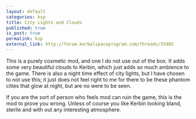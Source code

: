 ```yaml
---
layout: default
categories: ksp
title: City Lights and Clouds
published: true
is_post: true
permalink: ksp
external_link: http://forum.kerbalspaceprogram.com/threads/55905
---
```


This is a purely cosmetic mod, and one I do not use out of the box. 
It adds some very beautiful clouds to Kerbin, which just adds so much ambience to the game. 
There is also a night time effect of city lights, but I have chosen to not use this; it just does not feel right to me for there to be these phantom cities that glow at night, but are no were to be seen.

If you are the sort of person who feels mod can ruin the game, this is the mod to prove you wrong. 
Unless of course you like Kerbin looking bland, sterile and with out any interesting atmosphere. 